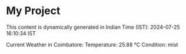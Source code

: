 # My Project

This content is dynamically generated in Indian Time (IST): 2024-07-25 16:10:34 IST


Current Weather in Coimbatore:
Temperature: 25.88 °C
Condition: mist
